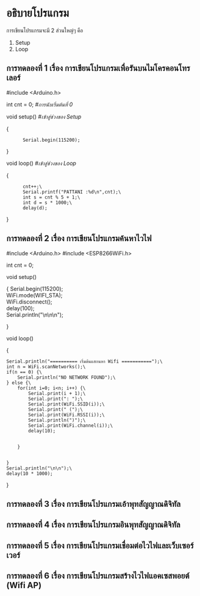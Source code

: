 # อธิบายโปรแกรม
การเขียนโปรแกรมจะมี 2 ส่วนใหญ่ๆ คือ 
   1. Setup
   2. Loop
## การทดลองที่ 1 เรื่อง การเขียนโปรแกรมเพื่อรันบนไมโครคอนโทรเลอร์
#include <Arduino.h>

int cnt = 0;    *#การนับเริ่มต้นที่ 0*

void setup()    *#เข้าสู่ช่วงของ Setup*

{

	      Serial.begin(115200);

}


void loop()     *#เข้าสู่ช่วงของ Loop*

{

	      cnt++;\
	      Serial.printf("PATTANI :%d\n",cnt);\
	      int s = cnt % 5 + 1;\
	      int d = s * 1000;\
	      delay(d);
 
}

## การทดลองที่ 2 เรื่อง การเขียนโปรแกรมค้นหาไวไฟ
#include <Arduino.h>
#include <ESP8266WiFi.h>


int cnt = 0;


void setup()


{
	       Serial.begin(115200);\
	       WiFi.mode(WIFI_STA);\
	       WiFi.disconnect();\
	       delay(100);\
	       Serial.println("\n\n\n");

}


void loop()


{

	Serial.println("========== เริ่มต้นแสกนหา Wifi ===========");\
	int n = WiFi.scanNetworks();\
	if(n == 0) {\
		Serial.println("NO NETWORK FOUND");\
	} else {\
		for(int i=0; i<n; i++) {\
			Serial.print(i + 1);\
			Serial.print(": ");\
			Serial.print(WiFi.SSID(i));\
			Serial.print(" (");\
			Serial.print(WiFi.RSSI(i));\
			Serial.println(")");\
			Serial.print(WiFi.channel(i));\
			delay(10);


		}


	}
	Serial.println("\n\n");\
	delay(10 * 1000);

}

## การทดลองที่ 3 เรื่อง การเขียนโปรแกรมเอ้าพุทสัญญาณดิจิทัล
## การทดลองที่ 4 เรื่อง การเขียนโปรแกรมอินพุทสัญญาณดิจิทัล
## การทดลองที่ 5 เรื่อง การเขียนโปรแกรมเชื่อมต่อไวไฟและเว็บเซอร์เวอร์
## การทดลองที่ 6 เรื่อง การเขียนโปรแกรมสร้างไวไฟแอคเซสพอยต์ (Wifi AP)
